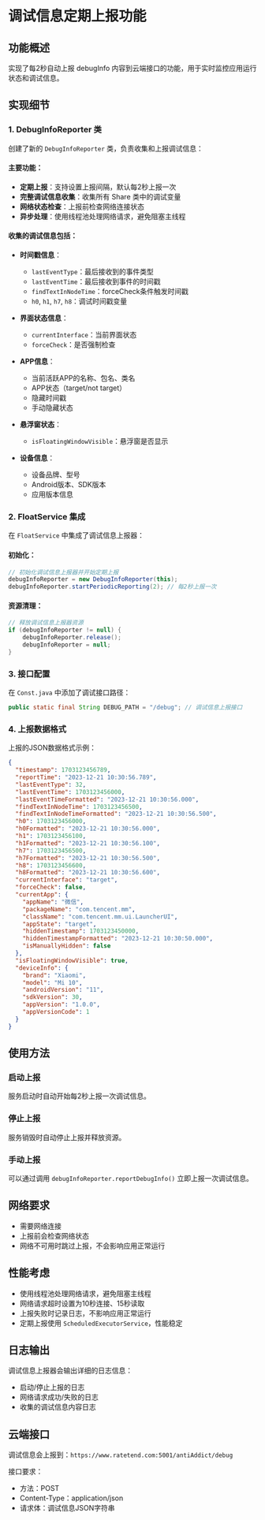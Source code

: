 # 调试信息定期上报功能

## 功能概述

实现了每2秒自动上报 debugInfo 内容到云端接口的功能，用于实时监控应用运行状态和调试信息。

## 实现细节

### 1. DebugInfoReporter 类

创建了新的 `DebugInfoReporter` 类，负责收集和上报调试信息：

#### 主要功能：
- **定期上报**：支持设置上报间隔，默认每2秒上报一次
- **完整调试信息收集**：收集所有 Share 类中的调试变量
- **网络状态检查**：上报前检查网络连接状态
- **异步处理**：使用线程池处理网络请求，避免阻塞主线程

#### 收集的调试信息包括：
- **时间戳信息**：
  - `lastEventType`：最后接收到的事件类型
  - `lastEventTime`：最后接收到事件的时间戳
  - `findTextInNodeTime`：forceCheck条件触发时间戳
  - `h0`, `h1`, `h7`, `h8`：调试时间戳变量

- **界面状态信息**：
  - `currentInterface`：当前界面状态
  - `forceCheck`：是否强制检查

- **APP信息**：
  - 当前活跃APP的名称、包名、类名
  - APP状态（target/not target）
  - 隐藏时间戳
  - 手动隐藏状态

- **悬浮窗状态**：
  - `isFloatingWindowVisible`：悬浮窗是否显示

- **设备信息**：
  - 设备品牌、型号
  - Android版本、SDK版本
  - 应用版本信息

### 2. FloatService 集成

在 `FloatService` 中集成了调试信息上报器：

#### 初始化：
```java
// 初始化调试信息上报器并开始定期上报
debugInfoReporter = new DebugInfoReporter(this);
debugInfoReporter.startPeriodicReporting(2); // 每2秒上报一次
```

#### 资源清理：
```java
// 释放调试信息上报器资源
if (debugInfoReporter != null) {
    debugInfoReporter.release();
    debugInfoReporter = null;
}
```

### 3. 接口配置

在 `Const.java` 中添加了调试接口路径：
```java
public static final String DEBUG_PATH = "/debug"; // 调试信息上报接口
```

### 4. 上报数据格式

上报的JSON数据格式示例：
```json
{
  "timestamp": 1703123456789,
  "reportTime": "2023-12-21 10:30:56.789",
  "lastEventType": 32,
  "lastEventTime": 1703123456000,
  "lastEventTimeFormatted": "2023-12-21 10:30:56.000",
  "findTextInNodeTime": 1703123456500,
  "findTextInNodeTimeFormatted": "2023-12-21 10:30:56.500",
  "h0": 1703123456000,
  "h0Formatted": "2023-12-21 10:30:56.000",
  "h1": 1703123456100,
  "h1Formatted": "2023-12-21 10:30:56.100",
  "h7": 1703123456500,
  "h7Formatted": "2023-12-21 10:30:56.500",
  "h8": 1703123456600,
  "h8Formatted": "2023-12-21 10:30:56.600",
  "currentInterface": "target",
  "forceCheck": false,
  "currentApp": {
    "appName": "微信",
    "packageName": "com.tencent.mm",
    "className": "com.tencent.mm.ui.LauncherUI",
    "appState": "target",
    "hiddenTimestamp": 1703123450000,
    "hiddenTimestampFormatted": "2023-12-21 10:30:50.000",
    "isManuallyHidden": false
  },
  "isFloatingWindowVisible": true,
  "deviceInfo": {
    "brand": "Xiaomi",
    "model": "Mi 10",
    "androidVersion": "11",
    "sdkVersion": 30,
    "appVersion": "1.0.0",
    "appVersionCode": 1
  }
}
```

## 使用方法

### 启动上报
服务启动时自动开始每2秒上报一次调试信息。

### 停止上报
服务销毁时自动停止上报并释放资源。

### 手动上报
可以通过调用 `debugInfoReporter.reportDebugInfo()` 立即上报一次调试信息。

## 网络要求

- 需要网络连接
- 上报前会检查网络状态
- 网络不可用时跳过上报，不会影响应用正常运行

## 性能考虑

- 使用线程池处理网络请求，避免阻塞主线程
- 网络请求超时设置为10秒连接、15秒读取
- 上报失败时记录日志，不影响应用正常运行
- 定期上报使用 `ScheduledExecutorService`，性能稳定

## 日志输出

调试信息上报器会输出详细的日志信息：
- 启动/停止上报的日志
- 网络请求成功/失败的日志
- 收集的调试信息内容日志

## 云端接口

调试信息会上报到：`https://www.ratetend.com:5001/antiAddict/debug`

接口要求：
- 方法：POST
- Content-Type：application/json
- 请求体：调试信息JSON字符串 